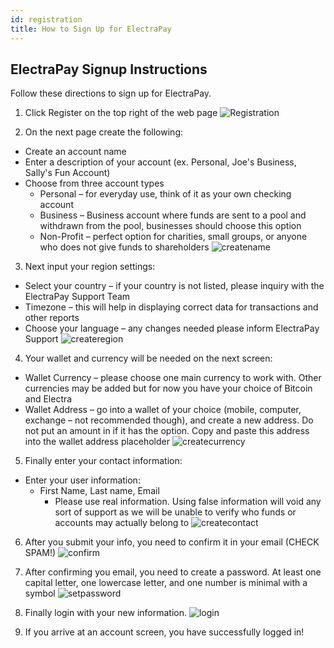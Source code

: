 ```yaml
---
id: registration
title: How to Sign Up for ElectraPay
---
```

## ElectraPay Signup Instructions

Follow these directions to sign up for ElectraPay.

1. Click Register on the top right of the web page
![Registration](../img/register.png)

2. On the next page create the following:
* Create an account name
* Enter a description of your account (ex. Personal, Joe&#39;s Business, Sally&#39;s Fun Account)
* Choose from three account types
  * Personal – for everyday use, think of it as your own checking account
  * Business – Business account where funds are sent to a pool and withdrawn from the pool, businesses should choose this option
  * Non-Profit – perfect option for charities, small groups, or anyone who does not give funds to shareholders
![createname](../img/create_name.png)

3. Next input your region settings:
* Select your country – if your country is not listed, please inquiry with the ElectraPay Support Team
* Timezone – this will help in displaying correct data for transactions and other reports
* Choose your language – any changes needed please inform ElectraPay Support
![createregion](../img/create_area.png)

4. Your wallet and currency will be needed on the next screen:
* Wallet Currency – please choose one main currency to work with. Other currencies may be added but for now you have your choice of Bitcoin and Electra
* Wallet Address – go into a wallet of your choice (mobile, computer, exchange – not recommended though), and create a new address. Do not put an amount in if it has the option. Copy and paste this address into the wallet address placeholder
![createcurrency](../img/create_currency.png)

5. Finally enter your contact information: 
* Enter your user information:
  * First Name, Last name, Email
    * Please use real information. Using false information will void any sort of support as we will be unable to verify who funds or accounts may actually belong to
![createcontact](../img/create_contact.png)

6. After you submit your info, you need to confirm it in your email (CHECK SPAM!)
![confirm](../img/confirm.png)

7. After confirming you email, you need to create a password. At least one capital letter, one lowercase letter, and one number is minimal with a symbol
![setpassword](../img/set_password.png)

8. Finally login with your new information.
![login](../img/login.png)

9. If you arrive at an account screen, you have successfully logged in!
